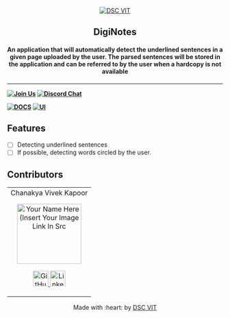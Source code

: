 <p align="center">
<a href="https://dscvit.com">
    <img src="https://user-images.githubusercontent.com/30529572/92081025-fabe6f00-edb1-11ea-9169-4a8a61a5dd45.png" alt="DSC VIT"/>
</a>
    <h2 align="center"> DigiNotes </h2>
    <h4 align="center"> An application that will automatically detect the underlined sentences in a given page uploaded by the user. The parsed sentences will be stored in the application and can be referred to by the user when a hardcopy is not available  <h4>
</p>

---
[![Join Us](https://img.shields.io/badge/Join%20Us-Developer%20Student%20Clubs-red)](https://dsc.community.dev/vellore-institute-of-technology/)
[![Discord Chat](https://img.shields.io/discord/760928671698649098.svg)](https://discord.gg/498KVdSKWR)

[![DOCS](https://img.shields.io/badge/Documentation-see%20docs-green?style=flat-square&logo=appveyor)](INSERT_LINK_FOR_DOCS_HERE) 
  [![UI ](https://img.shields.io/badge/User%20Interface-Link%20to%20UI-orange?style=flat-square&logo=appveyor)](INSERT_UI_LINK_HERE)


## Features
- [ ]   Detecting underlined sentences
- [ ]  If possible, detecting words circled by the user.

## Contributors

<table>
    <tr align="center">
        <td>
        Chanakya Vivek Kapoor
        <p align="center">
            <img src = "https://avatars.githubusercontent.com/u/55597656" width="150" height="140" alt="Your Name Here (Insert Your Image Link In Src">
        </p>
            <p align="center">
                <a href = "https://github.com/chanakya1310">
                    <img src = "http://www.iconninja.com/files/241/825/211/round-collaboration-social-github-code-circle-network-icon.svg" width="36" height = "36" alt="GitHub"/>
                </a>
                <a href = "https://www.linkedin.com/in/chanakya-vivek-kapoor-a04496167">
                    <img src = "http://www.iconninja.com/files/863/607/751/network-linkedin-social-connection-circular-circle-media-icon.svg" width="36" height="36" alt="LinkedIn"/>
                </a>
            </p>
        </td>
    </tr>
</table>

<p align="center">
    Made with :heart: by <a href="https://dscvit.com">DSC VIT</a>
</p>
